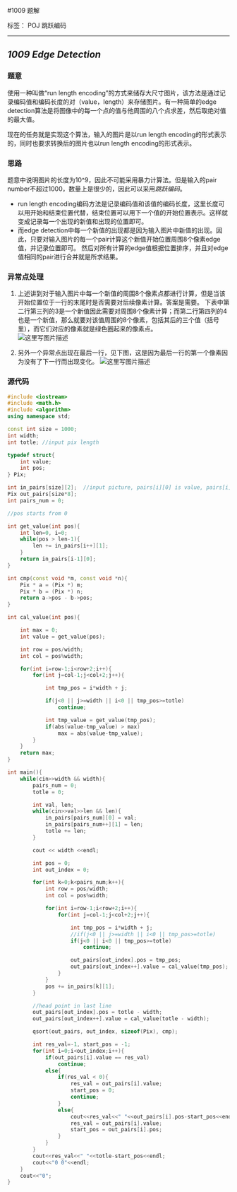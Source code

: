 #1009 题解

标签： POJ 跳跃编码

---

## *1009 Edge Detection*

### **题意**
使用一种叫做“run length encoding”的方式来储存大尺寸图片，该方法是通过记录编码值和编码长度的对（value，length）来存储图片。有一种简单的edge detection算法是将图像中的每一个点的值与他周围的八个点求差，然后取绝对值的最大值。

现在的任务就是实现这个算法，输入的图片是以run length encoding的形式表示的，同时也要求转换后的图片也以run length encoding的形式表示。

### **思路**
题意中说明图片的长度为10^9，因此不可能采用暴力计算法。但是输入的pair number不超过1000，数量上是很少的，因此可以采用*跳跃编码*。

- run length encoding编码方法是记录编码值和该值的编码长度，这里长度可以用开始和结束位置代替，结束位置可以用下一个值的开始位置表示。这样就变成记录每一个出现的新值和出现的位置即可。
- 而edge detection中每一个新值的出现都是因为输入图片中新值的出现。因此，只要对输入图片的每一个pair计算这个新值开始位置周围8个像素edge值，并记录位置即可。
然后对所有计算的edge值根据位置排序，并且对edge值相同的pair进行合并就是所求结果。

### **异常点处理**
1. 上述讲到对于输入图片中每一个新值的周围8个像素点都进行计算，但是当该开始位置位于一行的末尾时是否需要对后续像素计算。答案是需要。
下表中第二行第三列的3是一个新值因此需要对周围8个像素计算；而第二行第四列的4也是一个新值，那么就要对该值周围的8个像素，包括其后的三个值（括号里），而它们对应的像素就是绿色圈起来的像素点。    
![这里写图片描述](https://raw.githubusercontent.com/istoney/poj_code/master/res/1009_1.jpg)

2. 另外一个异常点出现在最后一行，见下图，这是因为最后一行的第一个像素因为没有了下一行而出现变化。
![这里写图片描述](https://raw.githubusercontent.com/istoney/poj_code/master/res/1009_2.jpg)

### **源代码**
```c++
#include <iostream>
#include <math.h>
#include <algorithm>
using namespace std;

const int size = 1000;
int width;
int totle; //input pix length

typedef struct{
	int value;
	int pos;
} Pix;

int in_pairs[size][2];	//input picture, pairs[i][0] is value, pairs[i][1] is run length;
Pix out_pairs[size*8];
int pairs_num = 0;

//pos starts from 0

int get_value(int pos){
	int len=0, i=0;
	while(pos > len-1){
		len += in_pairs[i++][1];
	}
	return in_pairs[i-1][0];
}

int cmp(const void *m, const void *n){
	Pix * a = (Pix *) m;
	Pix * b = (Pix *) n;
	return a->pos - b->pos;
}

int cal_value(int pos){

	int max = 0;
	int value = get_value(pos);

	int row = pos/width;
	int col = pos%width;

	for(int i=row-1;i<row+2;i++){
		for(int j=col-1;j<col+2;j++){

			int tmp_pos = i*width + j;

			if(j<0 || j>=width || i<0 || tmp_pos>=totle)
				continue;

			int tmp_value = get_value(tmp_pos);
			if(abs(value-tmp_value) > max)
				max = abs(value-tmp_value);
		}
	}
	return max;
}

int main(){
	while(cin>>width && width){
		pairs_num = 0;
		totle = 0;

		int val, len;
		while(cin>>val>>len && len){
			in_pairs[pairs_num][0] = val;
			in_pairs[pairs_num++][1] = len;
			totle += len;
		}

		cout << width <<endl;

		int pos = 0;
		int out_index = 0;

		for(int k=0;k<pairs_num;k++){
			int row = pos/width;
			int col = pos%width;

			for(int i=row-1;i<row+2;i++){
				for(int j=col-1;j<col+2;j++){

					int tmp_pos = i*width + j;
					//if(j<0 || j>=width || i<0 || tmp_pos>=totle)
					if(j<0 || i<0 || tmp_pos>=totle)
						continue;

					out_pairs[out_index].pos = tmp_pos;
					out_pairs[out_index++].value = cal_value(tmp_pos);
				}
			}
			pos += in_pairs[k][1];
		}

		//head point in last line
		out_pairs[out_index].pos = totle - width;
		out_pairs[out_index++].value = cal_value(totle - width);

		qsort(out_pairs, out_index, sizeof(Pix), cmp);

		int res_val=-1, start_pos = -1;
		for(int i=0;i<out_index;i++){
			if(out_pairs[i].value == res_val)
				continue;
			else{
				if(res_val < 0){
					res_val = out_pairs[i].value;
					start_pos = 0;
					continue;
				}
				else{
					cout<<res_val<<" "<<out_pairs[i].pos-start_pos<<endl;
					res_val = out_pairs[i].value;
					start_pos = out_pairs[i].pos;
				}
			}
		}
		cout<<res_val<<" "<<totle-start_pos<<endl;
		cout<<"0 0"<<endl;
	}
	cout<<"0";
}
```
